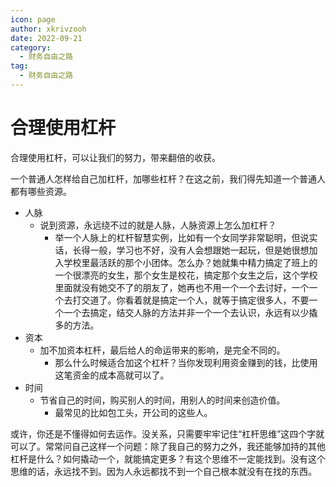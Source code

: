 ```yaml
---
icon: page
author: xkrivzooh
date: 2022-09-21
category:
  - 财务自由之路
tag:
  - 财务自由之路
---
```



# 合理使用杠杆

合理使用杠杆，可以让我们的努力，带来翻倍的收获。

一个普通人怎样给自己加杠杆，加哪些杠杆？在这之前，我们得先知道一个普通人都有哪些资源。

- 人脉
    - 说到资源，永远绕不过的就是人脉，人脉资源上怎么加杠杆？
        - 举一个人脉上的杠杆智慧实例，比如有一个女同学非常聪明，但说实话，长得一般，学习也不好，没有人会想跟她一起玩，但是她很想加入学校里最活跃的那个小团体。怎么办？她就集中精力搞定了班上的一个很漂亮的女生，那个女生是校花，搞定那个女生之后，这个学校里面就没有她交不了的朋友了，她再也不用一个一个去讨好，一个一个去打交道了。你看着就是搞定一个人，就等于搞定很多人，不要一个一个去搞定，结交人脉的方法并非一个一个去认识，永远有以少撬多的方法。
- 资本
    - 加不加资本杠杆，最后给人的命运带来的影响，是完全不同的。
        - 那么什么时候适合加这个杠杆？当你发现利用资金赚到的钱，比使用这笔资金的成本高就可以了。
- 时间
    - 节省自己的时间，购买别人的时间，用别人的时间来创造价值。
        - 最常见的比如包工头，开公司的这些人。

或许，你还是不懂得如何去运作。没关系，只需要牢牢记住“杠杆思维”这四个字就可以了。常常问自己这样一个问题：除了我自己的努力之外，我还能够加持的其他杠杆是什么？如何撬动一个，就能搞定更多？有这个思维不一定能找到。没有这个思维的话，永远找不到。因为人永远都找不到一个自己根本就没有在找的东西。
